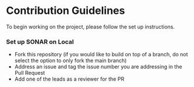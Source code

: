 # Contribution Guidelines
To begin working on the project, please follow the set up instructions.

### Set up SONAR on Local
* Fork this repository (if you would like to build on top of a branch, do not select the option to only fork the main branch)
* Address an issue and tag the issue number you are addressing in the Pull Request
* Add one of the leads as a reviewer for the PR